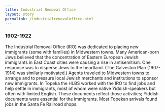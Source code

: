 ```yaml
---
title: Industrial Removal Office 
layout: story
permalink: /industrialremovaloffice.html
---
```

### 1902-1922
The Industrial Removal Office (IRO) was dedicated to placing new immigrants (some with families) in Midwestern towns. Many American-born Jews believed that the concentration of Eastern European Jewish immigrants in East Coast cities were causing a rise in antisemitism.  One response was to disperse Jews to the heartland. (The Galveston Plan (1907-1914) was similarly motivated.) Agents traveled to Midwestern towns to arrange and to pressure local Jewish merchants and institutions to sponsor new immigrants. In Topeka the HLBS worked with the IRO to find jobs and help settle in immigrants, most of whom were native Yiddish-speakers but often with limited English. These documents reflect those activities; Yiddish documents were essential for the immigrants. Most Topekan arrivals found jobs in the Santa Fe Railroad shops.


